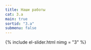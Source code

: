 ```yaml
---
title: Наши работы
cat: 3.a
main: true
sortid: "3.a"
submenu: false
---
```


{% include el-slider.html  nimg = "3" %}